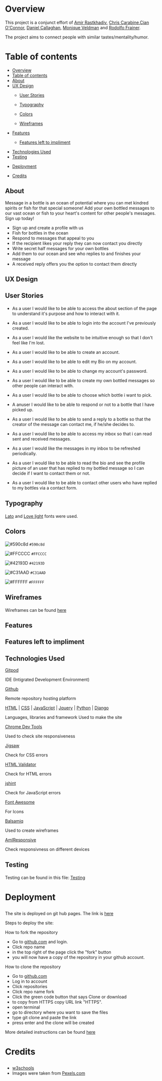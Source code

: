 # Overview
This project is a conjunct effort of [Amir Rastkhadiv](https://github.com/Amir-Rastkhadiv), [Chris Carabine](https://github.com/ccarabine),[Cian O'Connor](https://github.com/AlexNexton), [Daniel Callaghan](https://github.com/xiaoniuniu89), [Monique Veldman](https://github.com/Seamse) and [Rodolfo Frainer](https://github.com/nellymaw).

The project aims to connect people with similar tastes/mentality/humor.

# Table of contents
- [Overview](#overview)
- [Table of contents](#table-of-contents)
- [About](#about)
- [UX Design](#ux-design)
  - [<p id="user-stories"> User Stories</p>](#-user-stories)
  - [<p id="typography">Typography</p>](#typography)
  - [<p id="color">Colors</p>](#colors)
  - [<p id="wireframes">Wireframes</p>](#wireframes)
- [Features](#features)
  - [<p id="features-left">Features left to impliment</p>](#features-left-to-impliment)
- [Technologies Used](#technologies-used)
- [Testing <p id="test"></p>](#testing-)
- [Deployment <p id="deployment"></p>](#deployment-)
- [Credits <p id="credits"></p>](#credits-)


<section id="about">

# About
Message in a bottle is an ocean of potential where you can met kindred spirits or fish for that special someone!
Add your own bottled messages to our vast ocean or fish to your heart's content for other people's messages.
Sign up today!
- Sign up and create a profile with us
- Fish for bottles in the ocean
- Respond to messages that appeal to you
- If the recipient likes your reply they can now contact you directly
- Write secret half messages for your own bottles
- Add them to our ocean and see who replies to and finishes your message
- A received reply offers you the option to contact them directly

</section>


<section id="ux">

# UX Design

## <p id="user-stories"> User Stories</p>
- As a user I would like to be able to access the about section of the page to understand it's purpose and how to interact with it.

- As a user I would like to be able to login into the account I've previously created.

- As a user I would like the website to be intuitive enough so that I don't feel like I'm lost.

- As a user I would like to be able to create an account.

- As a user I would like to be able to edit my Bio on my account.

- As a user I would like to be able to change my account's password.

- As a user I would like to be able to create my own bottled messages so other people can interact with.

- As a user I would like to be able to choose which bottle i want to pick.

- A anuser I would like to be able to respond or not to a bottle that I have picked up.

- As a user I would like to be able to send a reply to a bottle so that the creator of the message can contact me, if he/she decides to.

- As a user I would like to be able to access my inbox so that i can read sent and received messages.

- As a user I would like the messages in my inbox to be refreshed periodically.

- As a user I would like to be able to read the bio and see the profile picture of an user that has replied to my bottled message so I can decide if I want to contact them or not.

- As a user I would like to be able to contact other users who have replied to my bottles via a contact form.


## <p id="typography">Typography</p> 
[Lato](https://fonts.google.com/specimen/Lato?query=lato&preview.text=Love%20is%20in%20the%20air&preview.text_type=custom#standard-styles) and [Love light](https://fonts.google.com/specimen/Love+Light?preview.text=Love%20is%20in%20the%20air&preview.text_type=custom) fonts were used.


## <p id="color">Colors</p> 

![#590c8d](https://via.placeholder.com/15/590c8d/000000?text=+) `#590c8d`

![#FFCCCC](https://via.placeholder.com/15/ffcccc/000000?text=+) `#FFCCCC`

![#42193D](https://via.placeholder.com/15/42193D/000000?text=+) `#42193D`

![#C31AAD](https://via.placeholder.com/15/C31AAD/000000?text=+) `#C31AAD`

![#FFFFFF](https://via.placeholder.com/15/FFFFFF/000000?text=+) `#FFFFFF`

</section>

## <p id="wireframes">Wireframes</p> 

Wireframes can be found [here]()

</section>

<section id="features">

# Features



## <p id="features-left">Features left to impliment</p> 



</section>

<section id="tech">

# Technologies Used 

[Gitpod](https://www.gitpod.io) 

IDE (Intigrated Development Environment)

[Github](https://www.github.com)

Remote repository hosting platform

[HTML](https://developer.mozilla.org/en-US/docs/Web/HTML) | [CSS](https://developer.mozilla.org/en-US/docs/Web/CSS) | [JavaScript](https://developer.mozilla.org/en-US/docs/Web/JavaScript) | [Jquery](https://jquery.com/) | [Python](https://www.python.org/) | [Django](https://www.djangoproject.com/)

Languages, libraries and framework
 Used to make the site

[Chrome Dev Tools](https://developer.chrome.com/docs/devtools/)

Used to check site responsiveness

[Jigsaw](https://jigsaw.w3.org/css-validator/)

Check for CSS errors

[HTML Validator](https://validator.w3.org/)

Check for HTML errors

[jshint](https://jshint.com/)

Check for JavaScript errors

[Font Awesome](https://fontawesome.com/)

For Icons 

[Balsamiq](https://balsamiq.com/)

Used to create wireframes

[AmIResponsive](http://ami.responsivedesign.is/)

Check responsivness on different devices


# Testing <p id="test"></p>

Testing can be found in this file: [Testing]()

</section>

# Deployment <p id="deployment"></p>

The site is deployed on git hub pages. The link is [here]()

Steps to deploy the site:


How to fork the repository
- Go to [github.com](https://www.github.com) and login.
- Click repo name
- in the top right of the page click the "fork" button
- you will now have a copy of the repository in your github account.

How to clone the repository
- Go to [github.com](https://www.github.com)
- Log in to account
- Click repositories
- Click repo name fork
- Click the green code button that says Clone or download 
- to copy from HTTPS copy URL link "HTTPS". 
- open terminal
- go to directory where you want to save the files
- type git clone and paste the link
- press enter and the clone will be created


More detailed instructions can be found [here](https://docs.github.com/en/github/creating-cloning-and-archiving-repositories/cloning-a-repository-from-github/cloning-a-repository#cloning-a-repository-to-github-desktop)


# Credits <p id="credits"></p>

- [w3schools](https://www.w3schools.com/howto/howto_css_modals.asp)
- Images were taken from [Pexels.com](https://www.pexels.com)